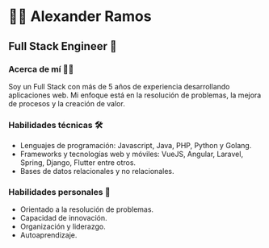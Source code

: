 # 👨‍💻 Alexander Ramos

## Full Stack Engineer 🚀

### Acerca de mí 👨‍💼
Soy un Full Stack con más de 5 años de experiencia desarrollando aplicaciones web. Mi enfoque está en la resolución de problemas, la mejora de procesos y la creación de valor.

### Habilidades técnicas 🛠️
- Lenguajes de programación: Javascript, Java, PHP, Python y Golang.
- Frameworks y tecnologías web y móviles: VueJS, Angular, Laravel, Spring, Django, Flutter entre otros.
- Bases de datos relacionales y no relacionales.

### Habilidades personales 🧠
- Orientado a la resolución de problemas.
- Capacidad de innovación.
- Organización y liderazgo.
- Autoaprendizaje.
